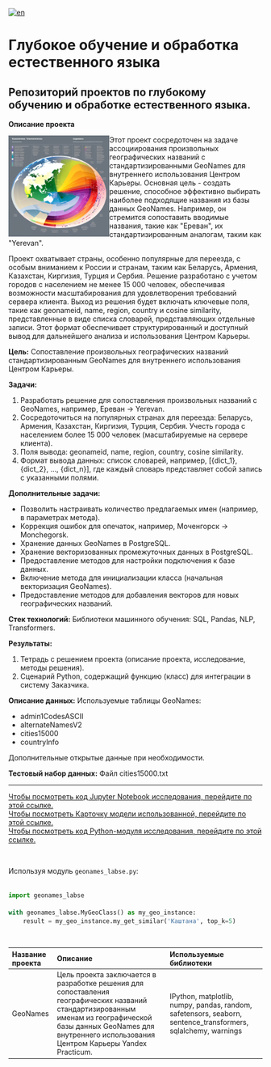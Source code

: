 [![en](https://img.shields.io/badge/lang-en-red.svg)](https://github.com/DimaDoesCode/DL_and_NLP-Geonames/blob/master/README.md)

# Глубокое обучение и обработка естественного языка <a id='geonames'></a>
## Репозиторий проектов по глубокому обучению и обработке естественного языка.

<b>Описание проекта</b>

<img src="https://github.com/DimaDoesCode/DL_and_NLP-Geonames/blob/master/geonames.png" width="200" height="200" align="left"/>

Этот проект сосредоточен на задаче ассоциирования произвольных географических названий с стандартизированными GeoNames для внутреннего использования Центром Карьеры. Основная цель - создать решение, способное эффективно выбирать наиболее подходящие названия из базы данных GeoNames. Например, он стремится сопоставить вводимые названия, такие как "Ереван", их стандартизированным аналогам, таким как "Yerevan".

Проект охватывает страны, особенно популярные для переезда, с особым вниманием к России и странам, таким как Беларусь, Армения, Казахстан, Киргизия, Турция и Сербия. Решение разработано с учетом городов с населением не менее 15 000 человек, обеспечивая возможности масштабирования для удовлетворения требований сервера клиента. Выход из решения будет включать ключевые поля, такие как geonameid, name, region, country и cosine similarity, представленные в виде списка словарей, представляющих отдельные записи. Этот формат обеспечивает структурированный и доступный вывод для дальнейшего анализа и использования Центром Карьеры.

**Цель:**
Сопоставление произвольных географических названий стандартизированным GeoNames для внутреннего использования Центром Карьеры.

**Задачи:**
1. Разработать решение для сопоставления произвольных названий с GeoNames, например, Ереван -> Yerevan.
2. Сосредоточиться на популярных странах для переезда: Беларусь, Армения, Казахстан, Киргизия, Турция, Сербия. Учесть города с населением более 15 000 человек (масштабируемые на сервере клиента).
3. Поля вывода: geonameid, name, region, country, cosine similarity.
4. Формат вывода данных: список словарей, например, [{dict_1}, {dict_2}, …, {dict_n}], где каждый словарь представляет собой запись с указанными полями.

**Дополнительные задачи:**
- Позволить настраивать количество предлагаемых имен (например, в параметрах метода).
- Коррекция ошибок для опечаток, например, Моченгорск -> Monchegorsk.
- Хранение данных GeoNames в PostgreSQL.
- Хранение векторизованных промежуточных данных в PostgreSQL.
- Предоставление методов для настройки подключения к базе данных.
- Включение метода для инициализации класса (начальная векторизация GeoNames).
- Предоставление методов для добавления векторов для новых географических названий.

**Стек технологий:**
Библиотеки машинного обучения: SQL, Pandas, NLP, Transformers.

**Результаты:**
1. Тетрадь с решением проекта (описание проекта, исследование, методы решения).
2. Сценарий Python, содержащий функцию (класс) для интеграции в систему Заказчика.

**Описание данных:**
Используемые таблицы GeoNames:
- admin1CodesASCII
- alternateNamesV2
- cities15000
- countryInfo

Дополнительные открытые данные при необходимости.

**Тестовый набор данных:**
Файл cities15000.txt

---

<a href="https://github.com/DimaDoesCode/DL_and_NLP-Geonames/blob/master/Geonames_LaBSE.ipynb">Чтобы посмотреть код Jupyter Notebook исследования, перейдите по этой ссылке.</a><br>
<a href="https://huggingface.co/dima-does-code/LaBSE-geonames-15K-MBML-5e-v1">Чтобы посмотреть Карточку модели использованной, перейдите по этой ссылке.</a><br>
<a href="https://github.com/DimaDoesCode/DL_and_NLP-Geonames/blob/master/geonames_labse.py">Чтобы посмотреть код Python-модуля исследования, перейдите по этой ссылке.</a>

<br>

Используя модуль `geonames_labse.py`:

```python

import geonames_labse

with geonames_labse.MyGeoClass() as my_geo_instance:
    result = my_geo_instance.my_get_similar('Каштана', top_k=5)
```
<br>

| Название проекта | Описание | Используемые библиотеки |
| :---------------------- | :---------------------- | :---------------------- |
| GeoNames | Цель проекта заключается в разработке решения для сопоставления географических названий стандартизированным именам из географической базы данных GeoNames для внутреннего использования Центром Карьеры Yandex Practicum. | IPython, matplotlib, numpy, pandas, random, safetensors, seaborn, sentence_transformers, sqlalchemy, warnings |